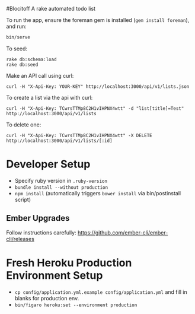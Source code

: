 #Blocitoff
A rake automated todo list

To run the app, ensure the foreman gem is installed (`gem install foreman`), and run:

```bash
bin/serve
```

To seed:
```
rake db:schema:load
rake db:seed
```

Make an API call using curl:
```
curl -H "X-Api-Key: YOUR-KEY" http://localhost:3000/api/v1/lists.json
```
To create a list via the api with curl:
```
curl -H "X-Api-Key: TCwrsTTMp8C2H1vIHPNX4wtt" -d "list[title]=Test" http://localhost:3000/api/v1/lists
```
To delete one:
```
curl -H "X-Api-Key: TCwrsTTMp8C2H1vIHPNX4wtt" -X DELETE http://localhost:3000/api/v1/lists/[:id]
```


# Developer Setup

- Specify ruby version in `.ruby-version`
- `bundle install --without production`
- `npm install` (automatically triggers `bower install` via bin/postinstall script)


## Ember Upgrades

Follow instructions carefully: https://github.com/ember-cli/ember-cli/releases


# Fresh Heroku Production Environment Setup

- `cp config/application.yml.example config/application.yml` and fill in blanks for production env.
- `bin/figaro heroku:set --environment production`
